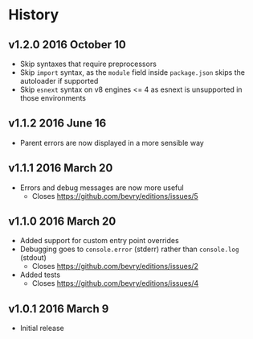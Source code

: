 # History

## v1.2.0 2016 October 10
- Skip syntaxes that require preprocessors
- Skip `import` syntax, as the `module` field inside `package.json` skips the autoloader if supported
- Skip `esnext` syntax on v8 engines <= 4 as esnext is unsupported in those environments

## v1.1.2 2016 June 16
- Parent errors are now displayed in a more sensible way

## v1.1.1 2016 March 20
- Errors and debug messages are now more useful
  - Closes https://github.com/bevry/editions/issues/5

## v1.1.0 2016 March 20
- Added support for custom entry point overrides
- Debugging goes to `console.error` (stderr) rather than `console.log` (stdout)
  - Closes https://github.com/bevry/editions/issues/2
- Added tests
  - Closes https://github.com/bevry/editions/issues/4

## v1.0.1 2016 March 9
- Initial release

